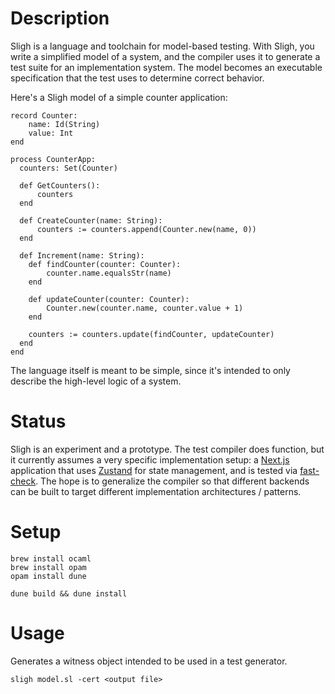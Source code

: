 # Description

Sligh is a language and toolchain for model-based testing. With Sligh, you write a simplified model of a system, and the compiler uses it to generate a test suite for an implementation system. The model becomes an executable specification that the test uses to determine correct behavior.

Here's a Sligh model of a simple counter application:

```
record Counter:
    name: Id(String)
    value: Int
end

process CounterApp:
  counters: Set(Counter)

  def GetCounters():
      counters
  end

  def CreateCounter(name: String):
      counters := counters.append(Counter.new(name, 0))
  end

  def Increment(name: String):
    def findCounter(counter: Counter):
        counter.name.equalsStr(name)
    end

    def updateCounter(counter: Counter):
        Counter.new(counter.name, counter.value + 1)
    end

    counters := counters.update(findCounter, updateCounter)
  end
end
```

The language itself is meant to be simple, since it's intended to only describe the high-level logic of a system. 

# Status

Sligh is an experiment and a prototype. The test compiler does function, but it currently assumes a very specific implementation setup: a [Next.js](https://nextjs.org/) application that uses [Zustand](https://github.com/pmndrs/zustand) for state management, and is tested via [fast-check](https://github.com/dubzzz/fast-check). The hope is to generalize the compiler so that different backends can be built to target different implementation architectures / patterns.

# Setup

```
brew install ocaml
brew install opam
opam install dune

dune build && dune install
```

# Usage

Generates a witness object intended to be used in a test generator.

```
sligh model.sl -cert <output file>
```
